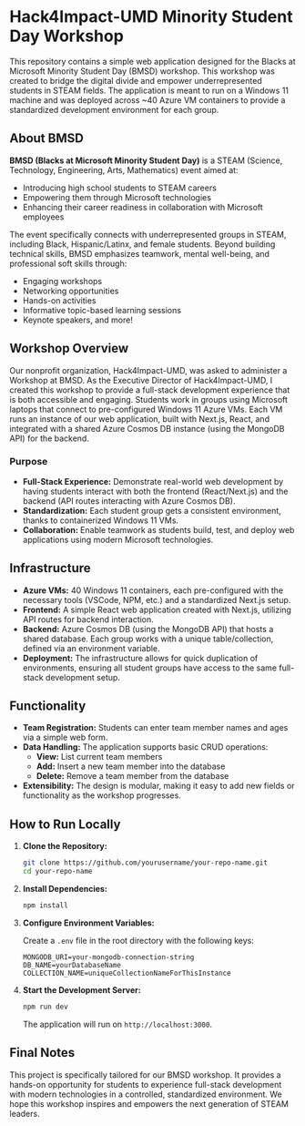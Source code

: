 # Hack4Impact-UMD Minority Student Day Workshop

This repository contains a simple web application designed for the Blacks at Microsoft Minority Student Day (BMSD) workshop. This workshop was created to bridge the digital divide and empower underrepresented students in STEAM fields. The application is meant to run on a Windows 11 machine and was deployed across ~40 Azure VM containers to provide a standardized development environment for each group.

## About BMSD

**BMSD (Blacks at Microsoft Minority Student Day)** is a STEAM (Science, Technology, Engineering, Arts, Mathematics) event aimed at:
- Introducing high school students to STEAM careers
- Empowering them through Microsoft technologies
- Enhancing their career readiness in collaboration with Microsoft employees

The event specifically connects with underrepresented groups in STEAM, including Black, Hispanic/Latinx, and female students. Beyond building technical skills, BMSD emphasizes teamwork, mental well-being, and professional soft skills through:
- Engaging workshops
- Networking opportunities
- Hands-on activities
- Informative topic-based learning sessions
- Keynote speakers, and more!

## Workshop Overview

Our nonprofit organization, Hack4Impact-UMD, was asked to administer a Workshop at BMSD. As the Executive Director of Hack4Impact-UMD, I created this workshop to provide a full-stack development experience that is both accessible and engaging. Students work in groups using Microsoft laptops that connect to pre-configured Windows 11 Azure VMs. Each VM runs an instance of our web application, built with Next.js, React, and integrated with a shared Azure Cosmos DB instance (using the MongoDB API) for the backend.

### Purpose

- **Full-Stack Experience:** Demonstrate real-world web development by having students interact with both the frontend (React/Next.js) and the backend (API routes interacting with Azure Cosmos DB).
- **Standardization:** Each student group gets a consistent environment, thanks to containerized Windows 11 VMs.
- **Collaboration:** Enable teamwork as students build, test, and deploy web applications using modern Microsoft technologies.

## Infrastructure

- **Azure VMs:** 40 Windows 11 containers, each pre-configured with the necessary tools (VSCode, NPM, etc.) and a standardized Next.js setup.
- **Frontend:** A simple React web application created with Next.js, utilizing API routes for backend interaction.
- **Backend:** Azure Cosmos DB (using the MongoDB API) that hosts a shared database. Each group works with a unique table/collection, defined via an environment variable.
- **Deployment:** The infrastructure allows for quick duplication of environments, ensuring all student groups have access to the same full-stack development setup.

## Functionality

- **Team Registration:** Students can enter team member names and ages via a simple web form.
- **Data Handling:** The application supports basic CRUD operations:
  - **View:** List current team members
  - **Add:** Insert a new team member into the database
  - **Delete:** Remove a team member from the database
- **Extensibility:** The design is modular, making it easy to add new fields or functionality as the workshop progresses.

## How to Run Locally

1. **Clone the Repository:**
   ```bash
   git clone https://github.com/yourusername/your-repo-name.git
   cd your-repo-name
   ```

2. **Install Dependencies:**
   ```bash
   npm install
   ```

3. **Configure Environment Variables:**

   Create a `.env` file in the root directory with the following keys:
   ```env
   MONGODB_URI=your-mongodb-connection-string
   DB_NAME=yourDatabaseName
   COLLECTION_NAME=uniqueCollectionNameForThisInstance
   ```

4. **Start the Development Server:**
   ```bash
   npm run dev
   ```

   The application will run on `http://localhost:3000`.

## Final Notes

This project is specifically tailored for our BMSD workshop. It provides a hands-on opportunity for students to experience full-stack development with modern technologies in a controlled, standardized environment. We hope this workshop inspires and empowers the next generation of STEAM leaders.